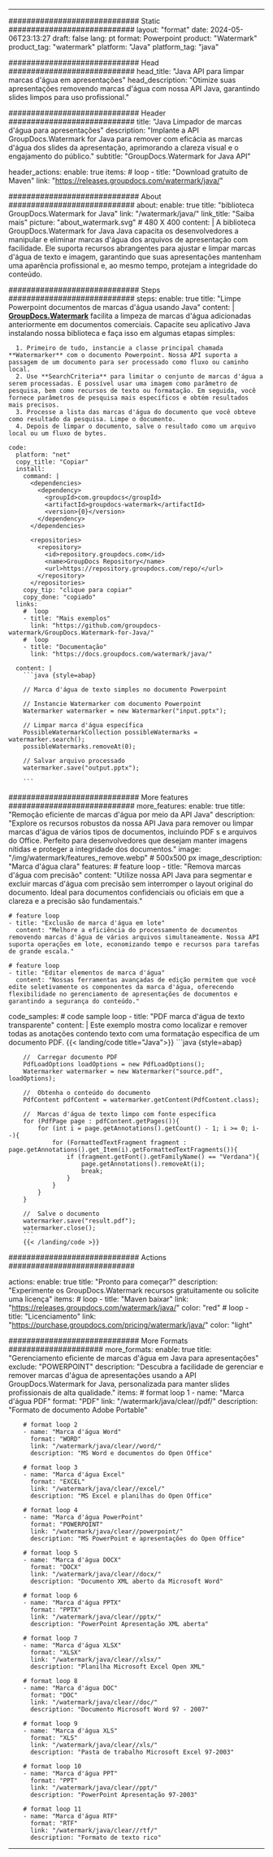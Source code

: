 
---
############################# Static ############################
layout: "format"
date:  2024-05-06T23:13:27
draft: false
lang: pt
format: Powerpoint
product: "Watermark"
product_tag: "watermark"
platform: "Java"
platform_tag: "java"

############################# Head ############################
head_title: "Java API para limpar marcas d'água em apresentações"
head_description: "Otimize suas apresentações removendo marcas d'água com nossa API Java, garantindo slides limpos para uso profissional."

############################# Header ############################
title: "Java Limpador de marcas d'água para apresentações" 
description: "Implante a API GroupDocs.Watermark for Java para remover com eficácia as marcas d'água dos slides da apresentação, aprimorando a clareza visual e o engajamento do público."
subtitle: "GroupDocs.Watermark for Java API" 

header_actions:
  enable: true
  items:
    #  loop
    - title: "Download gratuito de Maven"
      link: "https://releases.groupdocs.com/watermark/java/"
      
############################# About ############################
about:
    enable: true
    title: "biblioteca GroupDocs.Watermark for Java"
    link: "/watermark/java/"
    link_title: "Saiba mais"
    picture: "about_watermark.svg" # 480 X 400
    content: |
       A biblioteca GroupDocs.Watermark for Java Java capacita os desenvolvedores a manipular e eliminar marcas d'água dos arquivos de apresentação com facilidade. Ele suporta recursos abrangentes para ajustar e limpar marcas d'água de texto e imagem, garantindo que suas apresentações mantenham uma aparência profissional e, ao mesmo tempo, protejam a integridade do conteúdo.

############################# Steps ############################
steps:
    enable: true
    title: "Limpe Powerpoint documentos de marcas d'água usando Java"
    content: |
      **[GroupDocs.Watermark](https://products.groupdocs.com/watermark/java/)** facilita a limpeza de marcas d'água adicionadas anteriormente em documentos comerciais. Capacite seu aplicativo Java instalando nossa biblioteca e faça isso em algumas etapas simples:
      
      1. Primeiro de tudo, instancie a classe principal chamada **Watermarker** com o documento Powerpoint. Nossa API suporta a passagem de um documento para ser processado como fluxo ou caminho local.
      2. Use **SearchCriteria** para limitar o conjunto de marcas d'água a serem processadas. É possível usar uma imagem como parâmetro de pesquisa, bem como recursos de texto ou formatação. Em seguida, você fornece parâmetros de pesquisa mais específicos e obtém resultados mais precisos.
      3. Processe a lista das marcas d'água do documento que você obteve como resultado da pesquisa. Limpe o documento.
      4. Depois de limpar o documento, salve o resultado como um arquivo local ou um fluxo de bytes.
   
    code:
      platform: "net"
      copy_title: "Copiar"
      install:
        command: |
          <dependencies>
            <dependency>
              <groupId>com.groupdocs</groupId>
              <artifactId>groupdocs-watermark</artifactId>
              <version>{0}</version>
            </dependency>
          </dependencies>

          <repositories>
            <repository>
              <id>repository.groupdocs.com</id>
              <name>GroupDocs Repository</name>
              <url>https://repository.groupdocs.com/repo/</url>
            </repository>
          </repositories>
        copy_tip: "clique para copiar"
        copy_done: "copiado"
      links:
        #  loop
        - title: "Mais exemplos"
          link: "https://github.com/groupdocs-watermark/GroupDocs.Watermark-for-Java/"
        #  loop
        - title: "Documentação"
          link: "https://docs.groupdocs.com/watermark/java/"
          
      content: |
        ```java {style=abap}

        // Marca d'água de texto simples no documento Powerpoint

        // Instancie Watermarker com documento Powerpoint
        Watermarker watermarker = new Watermarker("input.pptx");
        
        // Limpar marca d'água específica
        PossibleWatermarkCollection possibleWatermarks = watermarker.search();
        possibleWatermarks.removeAt(0);

        // Salvar arquivo processado
        watermarker.save("output.pptx");
        
        ```    
        
############################# More features ############################
more_features:
  enable: true
  title: "Remoção eficiente de marcas d'água por meio da API Java"
  description: "Explore os recursos robustos da nossa API Java para remover ou limpar marcas d'água de vários tipos de documentos, incluindo PDF s e arquivos do Office. Perfeito para desenvolvedores que desejam manter imagens nítidas e proteger a integridade dos documentos."
  image: "/img/watermark/features_remove.webp" # 500x500 px
  image_description: "Marca d'água clara"
  features:
    # feature loop
    - title: "Remova marcas d'água com precisão"
      content: "Utilize nossa API Java para segmentar e excluir marcas d'água com precisão sem interromper o layout original do documento. Ideal para documentos confidenciais ou oficiais em que a clareza e a precisão são fundamentais."

    # feature loop
    - title: "Exclusão de marca d'água em lote"
      content: "Melhore a eficiência do processamento de documentos removendo marcas d'água de vários arquivos simultaneamente. Nossa API suporta operações em lote, economizando tempo e recursos para tarefas de grande escala."

    # feature loop
    - title: "Editar elementos de marca d'água"
      content: "Nossas ferramentas avançadas de edição permitem que você edite seletivamente os componentes da marca d'água, oferecendo flexibilidade no gerenciamento de apresentações de documentos e garantindo a segurança do conteúdo."
      
  code_samples:
    # code sample loop
    - title: "PDF marca d'água de texto transparente"
      content: |
        Este exemplo mostra como localizar e remover todas as anotações contendo texto com uma formatação específica de um documento PDF.
        {{< landing/code title="Java">}}
        ```java {style=abap}
        
        //  Carregar documento PDF
        PdfLoadOptions loadOptions = new PdfLoadOptions();
        Watermarker watermarker = new Watermarker("source.pdf", loadOptions);

        //  Obtenha o conteúdo do documento
        PdfContent pdfContent = watermarker.getContent(PdfContent.class);

        //  Marcas d'água de texto limpo com fonte específica
        for (PdfPage page : pdfContent.getPages()){
            for (int i = page.getAnnotations().getCount() - 1; i >= 0; i--){
                for (FormattedTextFragment fragment : page.getAnnotations().get_Item(i).getFormattedTextFragments()){
                    if (fragment.getFont().getFamilyName() == "Verdana"){
                        page.getAnnotations().removeAt(i);
                        break;
                    }
                }
            }
        }

        //  Salve o documento
        watermarker.save("result.pdf");
        watermarker.close();
        ```
        {{< /landing/code >}}


############################# Actions ############################

actions:
  enable: true
  title: "Pronto para começar?"
  description: "Experimente os GroupDocs.Watermark recursos gratuitamente ou solicite uma licença"
  items:
    #  loop
    - title: "Maven baixar"
      link: "https://releases.groupdocs.com/watermark/java/"
      color: "red"
        #  loop
    - title: "Licenciamento"
      link: "https://purchase.groupdocs.com/pricing/watermark/java/"
      color: "light"


############################# More Formats #####################
more_formats:
    enable: true
    title: "Gerenciamento eficiente de marcas d'água em Java para apresentações"
    exclude: "POWERPOINT"
    description: "Descubra a facilidade de gerenciar e remover marcas d'água de apresentações usando a API GroupDocs.Watermark for Java, personalizada para manter slides profissionais de alta qualidade."
    items: 
        # format loop 1
        - name: "Marca d'água PDF"
          format: "PDF"
          link: "/watermark/java/clear//pdf/"
          description: "Formato de documento Adobe Portable"

        # format loop 2
        - name: "Marca d'água Word"
          format: "WORD"
          link: "/watermark/java/clear//word/"
          description: "MS Word e documentos do Open Office"
          
        # format loop 3
        - name: "Marca d'água Excel"
          format: "EXCEL"
          link: "/watermark/java/clear//excel/"
          description: "MS Excel e planilhas do Open Office"

        # format loop 4
        - name: "Marca d'água PowerPoint"
          format: "POWERPOINT"
          link: "/watermark/java/clear//powerpoint/"
          description: "MS PowerPoint e apresentações do Open Office"

        # format loop 5
        - name: "Marca d'água DOCX"
          format: "DOCX"
          link: "/watermark/java/clear//docx/"
          description: "Documento XML aberto da Microsoft Word"
          
        # format loop 6
        - name: "Marca d'água PPTX"
          format: "PPTX"
          link: "/watermark/java/clear//pptx/"
          description: "PowerPoint Apresentação XML aberta"
          
        # format loop 7
        - name: "Marca d'água XLSX"
          format: "XLSX"
          link: "/watermark/java/clear//xlsx/"
          description: "Planilha Microsoft Excel Open XML"

        # format loop 8
        - name: "Marca d'água DOC"
          format: "DOC"
          link: "/watermark/java/clear//doc/"
          description: "Documento Microsoft Word 97 - 2007"

        # format loop 9
        - name: "Marca d'água XLS"
          format: "XLS"
          link: "/watermark/java/clear//xls/"
          description: "Pasta de trabalho Microsoft Excel 97-2003"

        # format loop 10
        - name: "Marca d'água PPT"
          format: "PPT"
          link: "/watermark/java/clear//ppt/"
          description: "PowerPoint Apresentação 97-2003"

        # format loop 11
        - name: "Marca d'água RTF"
          format: "RTF"
          link: "/watermark/java/clear//rtf/"
          description: "Formato de texto rico"

---
